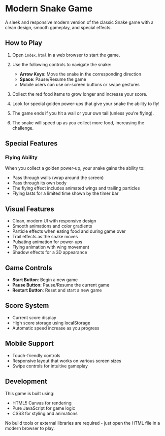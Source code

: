 # Modern Snake Game

A sleek and responsive modern version of the classic Snake game with a clean design, smooth gameplay, and special effects.

## How to Play

1. Open `index.html` in a web browser to start the game.
2. Use the following controls to navigate the snake:
   - **Arrow Keys**: Move the snake in the corresponding direction
   - **Space**: Pause/Resume the game
   - Mobile users can use on-screen buttons or swipe gestures

3. Collect the red food items to grow longer and increase your score.
4. Look for special golden power-ups that give your snake the ability to fly!
5. The game ends if you hit a wall or your own tail (unless you're flying).
6. The snake will speed up as you collect more food, increasing the challenge.

## Special Features

### Flying Ability
When you collect a golden power-up, your snake gains the ability to:
- Pass through walls (wrap around the screen)
- Pass through its own body
- The flying effect includes animated wings and trailing particles
- Flying lasts for a limited time shown by the timer bar

## Visual Features

- Clean, modern UI with responsive design
- Smooth animations and color gradients
- Particle effects when eating food and during game over
- Trail effects as the snake moves
- Pulsating animation for power-ups
- Flying animation with wing movement
- Shadow effects for a 3D appearance

## Game Controls

- **Start Button**: Begin a new game
- **Pause Button**: Pause/Resume the current game
- **Restart Button**: Reset and start a new game

## Score System
- Current score display
- High score storage using localStorage
- Automatic speed increase as you progress

## Mobile Support
- Touch-friendly controls
- Responsive layout that works on various screen sizes
- Swipe controls for intuitive gameplay

## Development

This game is built using:
- HTML5 Canvas for rendering
- Pure JavaScript for game logic
- CSS3 for styling and animations

No build tools or external libraries are required - just open the HTML file in a modern browser to play. 